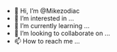 - 👋 Hi, I’m @Mikezodiac
- 👀 I’m interested in ...
- 🌱 I’m currently learning ...
- 💞️ I’m looking to collaborate on ...
- 📫 How to reach me ...

<!---
Mikezodiac/Mikezodiac is a ✨ special ✨ repository because its `README.md` (this file) appears on your GitHub profile.
You can click the Preview link to take a look at 
your changes.
--->
